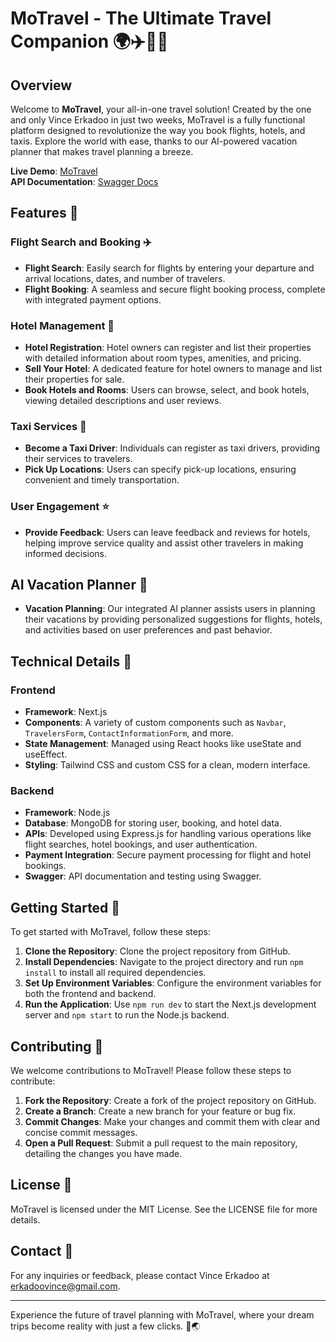 # MoTravel - The Ultimate Travel Companion 🌍✈️🏨🚖

## Overview

Welcome to **MoTravel**, your all-in-one travel solution! Created by the one and only Vince Erkadoo in just two weeks, MoTravel is a fully functional platform designed to revolutionize the way you book flights, hotels, and taxis. Explore the world with ease, thanks to our AI-powered vacation planner that makes travel planning a breeze.

**Live Demo**: [MoTravel](https://motravel.vercel.app)  
**API Documentation**: [Swagger Docs](https://travelapp-rvy5.onrender.com/api-docs/)

## Features 🚀

### Flight Search and Booking ✈️
- **Flight Search**: Easily search for flights by entering your departure and arrival locations, dates, and number of travelers.
- **Flight Booking**: A seamless and secure flight booking process, complete with integrated payment options.

### Hotel Management 🏨
- **Hotel Registration**: Hotel owners can register and list their properties with detailed information about room types, amenities, and pricing.
- **Sell Your Hotel**: A dedicated feature for hotel owners to manage and list their properties for sale.
- **Book Hotels and Rooms**: Users can browse, select, and book hotels, viewing detailed descriptions and user reviews.

### Taxi Services 🚖
- **Become a Taxi Driver**: Individuals can register as taxi drivers, providing their services to travelers.
- **Pick Up Locations**: Users can specify pick-up locations, ensuring convenient and timely transportation.

### User Engagement ⭐
- **Provide Feedback**: Users can leave feedback and reviews for hotels, helping improve service quality and assist other travelers in making informed decisions.

## AI Vacation Planner 🤖
- **Vacation Planning**: Our integrated AI planner assists users in planning their vacations by providing personalized suggestions for flights, hotels, and activities based on user preferences and past behavior.

## Technical Details 🔧

### Frontend
- **Framework**: Next.js
- **Components**: A variety of custom components such as `Navbar`, `TravelersForm`, `ContactInformationForm`, and more.
- **State Management**: Managed using React hooks like useState and useEffect.
- **Styling**: Tailwind CSS and custom CSS for a clean, modern interface.

### Backend
- **Framework**: Node.js
- **Database**: MongoDB for storing user, booking, and hotel data.
- **APIs**: Developed using Express.js for handling various operations like flight searches, hotel bookings, and user authentication.
- **Payment Integration**: Secure payment processing for flight and hotel bookings.
- **Swagger**: API documentation and testing using Swagger.

## Getting Started 🏁

To get started with MoTravel, follow these steps:

1. **Clone the Repository**: Clone the project repository from GitHub.
2. **Install Dependencies**: Navigate to the project directory and run `npm install` to install all required dependencies.
3. **Set Up Environment Variables**: Configure the environment variables for both the frontend and backend.
4. **Run the Application**: Use `npm run dev` to start the Next.js development server and `npm start` to run the Node.js backend.

## Contributing 🤝

We welcome contributions to MoTravel! Please follow these steps to contribute:

1. **Fork the Repository**: Create a fork of the project repository on GitHub.
2. **Create a Branch**: Create a new branch for your feature or bug fix.
3. **Commit Changes**: Make your changes and commit them with clear and concise commit messages.
4. **Open a Pull Request**: Submit a pull request to the main repository, detailing the changes you have made.

## License 📜

MoTravel is licensed under the MIT License. See the LICENSE file for more details.

## Contact 📧

For any inquiries or feedback, please contact Vince Erkadoo at erkadoovince@gmail.com.

---

Experience the future of travel planning with MoTravel, where your dream trips become reality with just a few clicks. 🌟🌏

